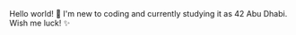 <Allan>
   Hello world! 👋
   I'm new to coding and currently studying 
   it as 42 Abu Dhabi. Wish me luck! ✨
</Allan>
